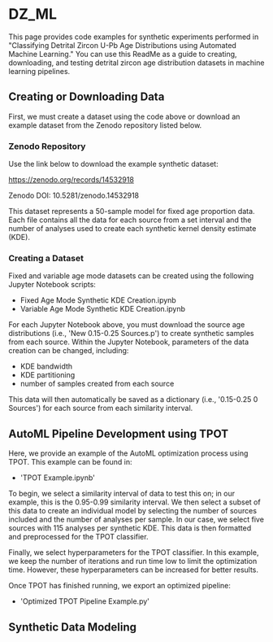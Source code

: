 # DZ_ML
This page provides code examples for synthetic experiments performed in "Classifying Detrital Zircon U-Pb Age Distributions using Automated Machine Learning." You can use this ReadMe as a guide to creating, downloading, and testing detrital zircon age distribution datasets in machine learning pipelines. 

## Creating or Downloading Data
First, we must create a dataset using the code above or download an example dataset from the Zenodo repository listed below.

### Zenodo Repository
Use the link below to download the example synthetic dataset:

https://zenodo.org/records/14532918

Zenodo DOI: 10.5281/zenodo.14532918

This dataset represents a 50-sample model for fixed age proportion data. Each file contains all the data for each source from a set interval and the number of analyses used to create each synthetic kernel density estimate (KDE). 

### Creating a Dataset
Fixed and variable age mode datasets can be created using the following Jupyter Notebook scripts:
- Fixed Age Mode Synthetic KDE Creation.ipynb
- Variable Age Mode Synthetic KDE Creation.ipynb

For each Jupyter Notebook above, you must download the source age distributions (i.e., 'New 0.15-0.25 Sources.p') to create synthetic samples from each source. Within the Jupyter Notebook, parameters of the data creation can be changed, including:
- KDE bandwidth
- KDE partitioning
- number of samples created from each source

This data will then automatically be saved as a dictionary (i.e., '0.15-0.25 0 Sources') for each source from each similarity interval.

## AutoML Pipeline Development using TPOT
Here, we provide an example of the AutoML optimization process using TPOT. This example can be found in:
- 'TPOT Example.ipynb'

To begin, we select a similarity interval of data to test this on; in our example, this is the 0.95-0.99 similarity interval. We then select a subset of this data to create an individual model by selecting the number of sources included and the number of analyses per sample. In our case, we select five sources with 115 analyses per synthetic KDE. This data is then formatted and preprocessed for the TPOT classifier.

Finally, we select hyperparameters for the TPOT classifier. In this example, we keep the number of iterations and run time low to limit the optimization time. However, these hyperparameters can be increased for better results. 

Once TPOT has finished running, we export an optimized pipeline:
- 'Optimized TPOT Pipeline Example.py'

## Synthetic Data Modeling

